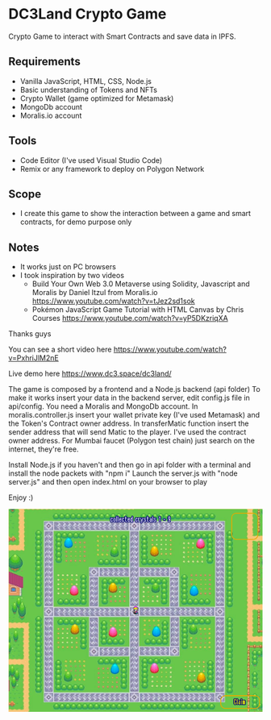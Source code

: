 # DC3Land Crypto Game
Crypto Game to interact with Smart Contracts and save data in IPFS.

## Requirements
- Vanilla JavaScript, HTML, CSS, Node.js
- Basic understanding of Tokens and NFTs
- Crypto Wallet (game optimized for Metamask)
- MongoDb account
- Moralis.io account
## Tools
- Code Editor (I've used Visual Studio Code)
- Remix or any framework to deploy on Polygon Network
## Scope
- I create this game to show the interaction between a game and smart contracts, for demo purpose only
## Notes
- It works just on PC browsers
- I took inspiration by two videos 
	- Build Your Own Web 3.0 Metaverse using Solidity, Javascript and Moralis by Daniel Itzul from Moralis.io 
	  https://www.youtube.com/watch?v=tJez2sd1sok
	- Pokémon JavaScript Game Tutorial with HTML Canvas by Chris Courses
	  https://www.youtube.com/watch?v=yP5DKzriqXA
	  
Thanks guys

You can see a short video here https://www.youtube.com/watch?v=PxhriJlM2nE

Live demo here https://www.dc3.space/dc3land/

The game is composed by a frontend and a Node.js backend (api folder)
To make it works insert your data in the backend server, edit config.js file in api/config. You need a Moralis and MongoDb account.
In moralis.controller.js insert your wallet private key (I've used Metamask) and the Token's Contract owner address.
In transferMatic function insert the sender address that will send Matic to the player. I've used the contract owner address.
For Mumbai faucet (Polygon test chain) just search on the internet, they're free.

Install Node.js if you haven't and then go in api folder with a terminal and install the node packets with "npm i"
Launch the server.js with "node server.js" and then open index.html on your browser to play

Enjoy :)

![DC3Land](DC3Land.png?raw=true)

